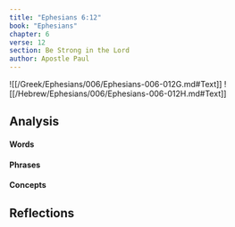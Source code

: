```yaml
---
title: "Ephesians 6:12"
book: "Ephesians"
chapter: 6
verse: 12
section: Be Strong in the Lord
author: Apostle Paul
---
```

![[/Greek/Ephesians/006/Ephesians-006-012G.md#Text]]
![[/Hebrew/Ephesians/006/Ephesians-006-012H.md#Text]]

## Analysis

#### Words

#### Phrases

#### Concepts

## Reflections
